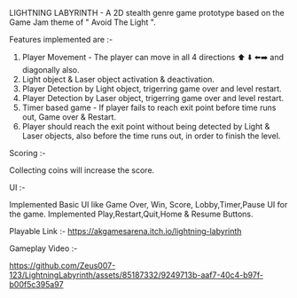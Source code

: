 LIGHTNING LABYRINTH - A 2D stealth genre game prototype based on the Game Jam theme of " Avoid The Light ".

Features implemented are :-

1. Player Movement - The player can move in all 4 directions ⬆️ ⬇️ ⬅️➡️ and diagonally also.
2. Light object & Laser object activation & deactivation.
3. Player Detection by Light object, trigerring game over and level restart.
4. Player Detection by Laser object, trigerring game over and level restart.
5. Timer based game - If player fails to reach exit point before time runs out, Game over & Restart.
6. Player should reach the exit point without being detected by Light & Laser objects, also before the time runs out, in order to finish the level.

Scoring :-

Collecting coins will increase the score.

UI :-

Implemented Basic UI like Game Over, Win, Score, Lobby,Timer,Pause UI for the game. Implemented Play,Restart,Quit,Home & Resume Buttons.

Playable Link :- https://akgamesarena.itch.io/lightning-labyrinth

Gameplay Video :-



https://github.com/Zeus007-123/LightningLabyrinth/assets/85187332/9249713b-aaf7-40c4-b97f-b00f5c395a97

